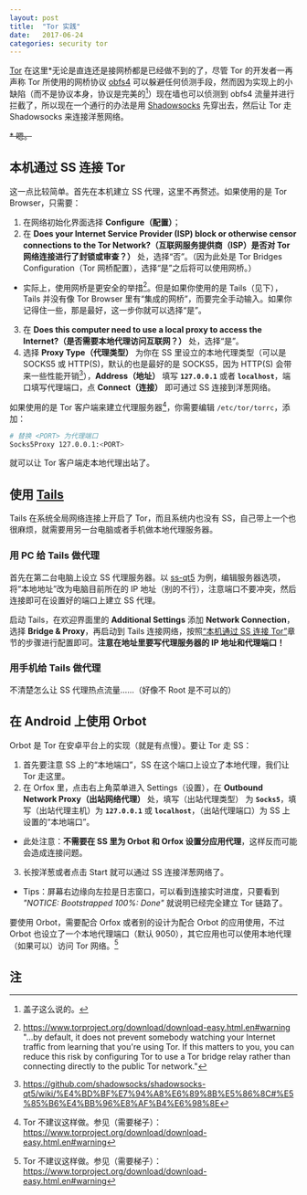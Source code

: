 ```yaml
---
layout: post
title:  "Tor 实践"
date:   2017-06-24
categories: security tor
---
```


[Tor][] 在这里\*无论是直连还是接网桥都是已经做不到的了，尽管 Tor 的开发者一再声称 Tor 所使用的网桥协议 [obfs4][] 可以躲避任何侦测手段，然而因为实现上的小缺陷（而不是协议本身，协议是完美的[^1]）现在墙也可以侦测到 obfs4 流量并进行拦截了，所以现在一个通行的办法是用 [Shadowsocks][] 先穿出去，然后让 Tor 走 Shadowsocks 来连接洋葱网络。

~~\* 嗯。~~

[Tor]:         https://en.wikipedia.org/wiki/Tor_(anonymity_network)
[obfs4]:       https://github.com/Yawning/obfs4/blob/master/doc/obfs4-spec.txt
[Shadowsocks]: https://en.wikipedia.org/wiki/Shadowsocks

## 本机通过 SS 连接 Tor

这一点比较简单。首先在本机建立 SS 代理，这里不再赘述。如果使用的是 Tor Browser，只需要：

1. 在网络初始化界面选择 **Configure（配置）**；
2. 在 **Does your Internet Service Provider (ISP) block or otherwise censor connections to the Tor Network?（互联网服务提供商（ISP）是否对 Tor 网络连接进行了封锁或审查？）** 处，选择“否”。（因为此处是 Tor Bridges Configuration（Tor 网桥配置），选择“是”之后将可以使用网桥。）
  - 实际上，使用网桥是更安全的举措[^2]。但是如果你使用的是 Tails（见下），Tails 并没有像 Tor Browser 里有“集成的网桥”，而要完全手动输入。如果你记得住一些，那是最好，这一步你就可以选择“是”。
3. 在 **Does this computer need to use a local proxy to access the Internet?（是否需要本地代理访问互联网？）** 处，选择“是”。
4. 选择 **Proxy Type（代理类型）** 为你在 SS 里设立的本地代理类型（可以是 SOCKS5 或 HTTP(S)，默认的也是最好的是 SOCKS5，因为 HTTP(S) 会带来一些性能开销[^3]），**Address（地址）** 填写 **`127.0.0.1`** 或者 **`localhost`**，端口填写代理端口，点 **Connect（连接）** 即可通过 SS 连接到洋葱网络。

如果使用的是 Tor 客户端来建立代理服务器[^4]，你需要编辑 `/etc/tor/torrc`，添加：

<!-- 为了那行注释还是写 bash 吧 -->

```bash
# 替换 <PORT> 为代理端口
Socks5Proxy 127.0.0.1:<PORT>
```

就可以让 Tor 客户端走本地代理出站了。

## 使用 [Tails][]

Tails 在系统全局网络连接上开启了 Tor，而且系统内也没有 SS，自己带上一个也很麻烦，就需要用另一台电脑或者手机做本地代理服务器。

[Tails]: https://tails.boum.org/

### 用 PC 给 Tails 做代理

首先在第二台电脑上设立 SS 代理服务器。以 [ss-qt5][] 为例，编辑服务器选项，将“本地地址”改为电脑目前所在的 IP 地址（别的不行），注意端口不要冲突，然后连接即可在设置好的端口上建立 SS 代理。

启动 Tails，在欢迎界面里的 **Additional Settings** 添加 **Network Connection**，选择 **Bridge & Proxy**，再启动到 Tails 连接网络，按照[“本机通过 SS 连接 Tor”](#本机通过-SS-连接-Tor)章节的步骤进行配置即可。**注意在地址里要写代理服务器的 IP 地址和代理端口！**

[ss-qt5]: https://github.com/shadowsocks/shadowsocks-qt5

### 用手机给 Tails 做代理

不清楚怎么让 SS 代理热点流量……（好像不 Root 是不可以的）

## 在 Android 上使用 Orbot

Orbot 是 Tor 在安卓平台上的实现（就是有点慢）。要让 Tor 走 SS：

1. 首先要注意 SS 上的“本地端口”，SS 在这个端口上设立了本地代理，我们让 Tor 走这里。
2. 在 Orfox 里，点击右上角菜单进入 Settings（设置），在 **Outbound Network Proxy（出站网络代理）** 处，填写（出站代理类型） 为 **`Socks5`**，填写（出站代理主机）为 **`127.0.0.1`** 或 **`localhost`**，（出站代理端口）为 SS 上设置的“本地端口”。
  - 此处注意：**不需要在 SS 里为 Orbot 和 Orfox 设置分应用代理**，这样反而可能会造成连接问题。
3. 长按洋葱或者点击 Start 就可以通过 SS 连接洋葱网络了。
  - Tips：屏幕右边缘向左拉是日志窗口，可以看到连接实时进度，只要看到 _"NOTICE: Bootstrapped 100%: Done"_ 就说明已经完全建立 Tor 链路了。

要使用 Orbot，需要配合 Orfox 或者别的设计为配合 Orbot 的应用使用，不过 Orbot 也设立了一个本地代理端口（默认 9050），其它应用也可以使用本地代理（如果可以）访问 Tor 网络。[^4]

## 注

[^1]: 盖子这么说的。
[^2]: <https://www.torproject.org/download/download-easy.html.en#warning> "...by default, it does not prevent somebody watching your Internet traffic from learning that you're using Tor. If this matters to you, you can reduce this risk by configuring Tor to use a Tor bridge relay rather than connecting directly to the public Tor network."
[^3]: <https://github.com/shadowsocks/shadowsocks-qt5/wiki/%E4%BD%BF%E7%94%A8%E6%89%8B%E5%86%8C#%E5%85%B6%E4%BB%96%E8%AF%B4%E6%98%8E>
[^4]: Tor 不建议这样做。参见（需要梯子）：<https://www.torproject.org/download/download-easy.html.en#warning>
